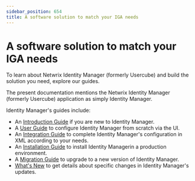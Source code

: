 ```yaml
---
sidebar_position: 654
title: A software solution to match your IGA needs
---
```


# A software solution to match your IGA needs

To learn about Netwrix Identity Manager (formerly Usercube) and build the solution you need, explore our guides.

The present documentation mentions the Netwrix Identity Manager (formerly Usercube) application as simply Identity Manager.

Identity Manager's guides include:

* An [Introduction Guide](introduction-guide/index "Introduction Guide") if you are new to Identity Manager.
* A [User Guide](user-guide/index "User Guide") to configure Identity Manager from scratch via the UI.
* An [Integration Guide](integration-guide/index "Integration Guide") to complete Identity Manager's configuration in XML according to your needs.
* An [Installation Guide](installation-guide/index "Installation Guide") to install Identity Managerin a production environment.
* A [Migration Guide](migration-guide/index "Migration Guide") to upgrade to a new version of Identity Manager.
* [What's New](whatsnew/index "What's New") to get details about specific changes in Identity Manager's updates.